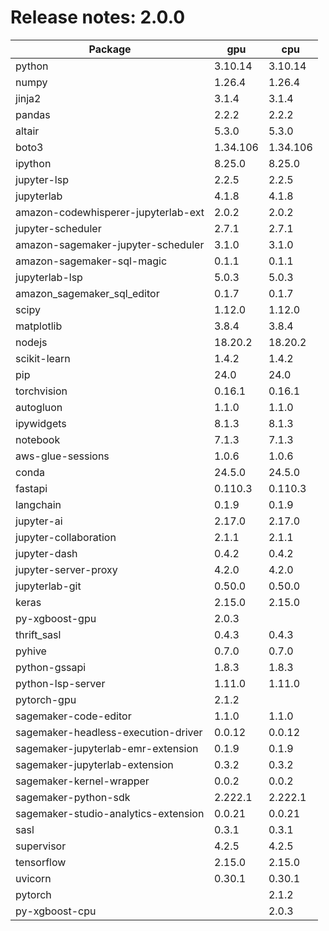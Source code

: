 # Release notes: 2.0.0

Package | gpu| cpu
---|---|---
python|3.10.14|3.10.14
numpy|1.26.4|1.26.4
jinja2|3.1.4|3.1.4
pandas|2.2.2|2.2.2
altair|5.3.0|5.3.0
boto3|1.34.106|1.34.106
ipython|8.25.0|8.25.0
jupyter-lsp|2.2.5|2.2.5
jupyterlab|4.1.8|4.1.8
amazon-codewhisperer-jupyterlab-ext|2.0.2|2.0.2
jupyter-scheduler|2.7.1|2.7.1
amazon-sagemaker-jupyter-scheduler|3.1.0|3.1.0
amazon-sagemaker-sql-magic|0.1.1|0.1.1
jupyterlab-lsp|5.0.3|5.0.3
amazon_sagemaker_sql_editor|0.1.7|0.1.7
scipy|1.12.0|1.12.0
matplotlib|3.8.4|3.8.4
nodejs|18.20.2|18.20.2
scikit-learn|1.4.2|1.4.2
pip|24.0|24.0
torchvision|0.16.1|0.16.1
autogluon|1.1.0|1.1.0
ipywidgets|8.1.3|8.1.3
notebook|7.1.3|7.1.3
aws-glue-sessions|1.0.6|1.0.6
conda|24.5.0|24.5.0
fastapi|0.110.3|0.110.3
langchain|0.1.9|0.1.9
jupyter-ai|2.17.0|2.17.0
jupyter-collaboration|2.1.1|2.1.1
jupyter-dash|0.4.2|0.4.2
jupyter-server-proxy|4.2.0|4.2.0
jupyterlab-git|0.50.0|0.50.0
keras|2.15.0|2.15.0
py-xgboost-gpu|2.0.3| 
thrift_sasl|0.4.3|0.4.3
pyhive|0.7.0|0.7.0
python-gssapi|1.8.3|1.8.3
python-lsp-server|1.11.0|1.11.0
pytorch-gpu|2.1.2| 
sagemaker-code-editor|1.1.0|1.1.0
sagemaker-headless-execution-driver|0.0.12|0.0.12
sagemaker-jupyterlab-emr-extension|0.1.9|0.1.9
sagemaker-jupyterlab-extension|0.3.2|0.3.2
sagemaker-kernel-wrapper|0.0.2|0.0.2
sagemaker-python-sdk|2.222.1|2.222.1
sagemaker-studio-analytics-extension|0.0.21|0.0.21
sasl|0.3.1|0.3.1
supervisor|4.2.5|4.2.5
tensorflow|2.15.0|2.15.0
uvicorn|0.30.1|0.30.1
pytorch| |2.1.2
py-xgboost-cpu| |2.0.3
